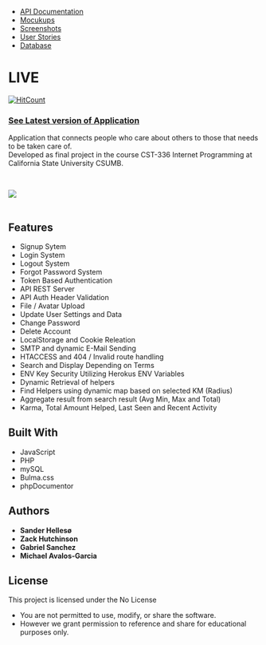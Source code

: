 <ul>
<li><a target="_blank" href ="https://demoliveapp.herokuapp.com/docs/api/">API Documentation</a></li>
<li><a target="_blank" href ="https://github.com/sanderhelleso/live/blob/master/mockups/README.md">Mocukups</a></li>
<li><a target="_blank" href ="https://github.com/sanderhelleso/live/blob/master/screenshots/README.md">Screenshots</a></li>
<li><a target="_blank" href ="https://github.com/sanderhelleso/live/blob/master/mockups/Live%252FUserstroy.pdf">User Stories</a></li>
<li><a target="_blank" href ="https://github.com/sanderhelleso/live/blob/master/database/README.md">Database</a></li>
</ul>

# LIVE

[![HitCount](http://hits.dwyl.io/sanderhelleso/live.svg)](http://hits.dwyl.io/sanderhelleso/live)

<h3><a target="_blank" href="https://demoliveapp.herokuapp.com/" target="_blank">See Latest version of Application</a></h3>

Application that connects people who care about others to those that needs to be taken care of.<br>
Developed as final project in the course CST-336 Internet Programming at California State University CSUMB.
<br>

<br>

<img src="https://github.com/sanderhelleso/live/blob/master/public/img/readme/preview.gif"></img>
<br>
<br>


## Features
* Signup Sytem
* Login System
* Logout System
* Forgot Password System
* Token Based Authentication
* API REST Server
* API Auth Header Validation
* File / Avatar Upload
* Update User Settings and Data
* Change Password
* Delete Account
* LocalStorage and Cookie Releation
* SMTP and dynamic E-Mail Sending
* HTACCESS and 404 / Invalid route handling
* Search and Display Depending on Terms
* ENV Key Security Utilizing Herokus ENV Variables
* Dynamic Retrieval of helpers
* Find Helpers using dynamic map based on selected KM (Radius)
* Aggregate result from search result (Avg Min, Max and Total)
* Karma, Total Amount Helped, Last Seen and Recent Activity


## Built With

* JavaScript
* PHP
* mySQL
* Bulma.css
* phpDocumentor

## Authors

* **Sander Hellesø**
* **Zack Hutchinson**
* **Gabriel Sanchez**
* **Michael Avalos-Garcia**

## License

This project is licensed under the No License
 * You are not permitted to use, modify, or share the software. 
 * However we grant permission to reference and share for educational purposes only.
